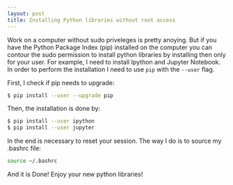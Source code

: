 ```yaml
---
layout: post
title: Installing Python libraries without root access
---
```


Work on a computer without sudo priveleges is pretty anoying. But if you have the Python Package Index (pip) installed on the computer you can contour the sudo permission to install python libraries by installing then only for your user. For example, I need to install Ipython and Jupyter Notebook. In order to perform the installation I need to use `pip` with the `--user` flag.

First, I check if pip needs to upgrade:

```bash
$ pip install --user --upgrade pip
```

Then, the installation is done by:

```bash
$ pip install --user ipython
$ pip install --user jupyter
```

In the end is necessary to reset your session. The way I do is to source my .bashrc file:

```bash
source ~/.bashrc
```

And it is Done!
Enjoy your new python libraries!
